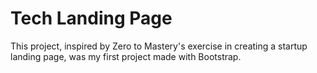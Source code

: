 # Tech Landing Page

This project, inspired by Zero to Mastery's exercise in creating a startup landing page, was my first project made with Bootstrap.
